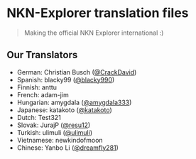 # NKN-Explorer translation files

> Making the official NKN Explorer international :)

## Our Translators

- German: Christian Busch ([@CrackDavid](https://github.com/CrackDavid))
- Spanish: blacky99 ([@blacky990](https://github.com/blacky990))
- Finnish: anttu
- French: adam-jim
- Hungarian: amygdala ([@amygdala333](https://github.com/amygdala333))
- Japanese: katakoto ([@katakoto](https://github.com/katakoto))
- Dutch: Test321
- Slovak: JurajP ([@resu12](https://github.com/resu12))
- Turkish: ulimuli ([@ulimuli](https://github.com/ulimuli))
- Vietnamese: newkindofmoon
- Chinese: Yanbo Li ([@dreamfly281](https://github.com/dreamfly281))